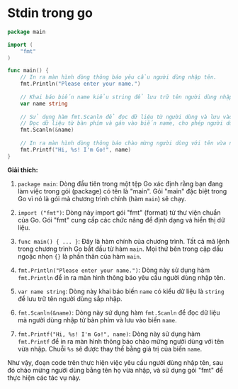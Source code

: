 # Stdin trong go

```go
package main

import (
	"fmt"
)

func main() {
	// In ra màn hình dòng thông báo yêu cầu người dùng nhập tên.
	fmt.Println("Please enter your name.")
	
	// Khai báo biến name kiểu string để lưu trữ tên người dùng nhập.
	var name string
	
	// Sử dụng hàm fmt.Scanln để đọc dữ liệu từ người dùng và lưu vào biến name.
	// Đọc dữ liệu từ bàn phím và gán vào biến name, cho phép người dùng nhập tên của họ.
	fmt.Scanln(&name)
	
	// In ra màn hình dòng thông báo chào mừng người dùng với tên vừa nhập.
	fmt.Printf("Hi, %s! I'm Go!", name)
}
```

**Giải thích:**

1. `package main`: Dòng đầu tiên trong một tệp Go xác định rằng bạn đang làm việc trong gói (package) có tên là "main". Gói "main" đặc biệt trong Go vì nó là gói mà chương trình chính (hàm `main`) sẽ chạy.

2. `import ("fmt")`: Dòng này import gói "fmt" (format) từ thư viện chuẩn của Go. Gói "fmt" cung cấp các chức năng để định dạng và hiển thị dữ liệu.

3. `func main() { ... }`: Đây là hàm chính của chương trình. Tất cả mã lệnh trong chương trình Go bắt đầu từ hàm `main`. Mọi thứ bên trong cặp dấu ngoặc nhọn `{}` là phần thân của hàm `main`.

4. `fmt.Println("Please enter your name.")`: Dòng này sử dụng hàm `fmt.Println` để in ra màn hình thông báo yêu cầu người dùng nhập tên.

5. `var name string`: Dòng này khai báo biến `name` có kiểu dữ liệu là `string` để lưu trữ tên người dùng sắp nhập.

6. `fmt.Scanln(&name)`: Dòng này sử dụng hàm `fmt.Scanln` để đọc dữ liệu mà người dùng nhập từ bàn phím và lưu vào biến `name`.

7. `fmt.Printf("Hi, %s! I'm Go!", name)`: Dòng này sử dụng hàm `fmt.Printf` để in ra màn hình thông báo chào mừng người dùng với tên vừa nhập. Chuỗi `%s` sẽ được thay thế bằng giá trị của biến `name`.

Như vậy, đoạn code trên thực hiện việc yêu cầu người dùng nhập tên, sau đó chào mừng người dùng bằng tên họ vừa nhập, và sử dụng gói "fmt" để thực hiện các tác vụ này.